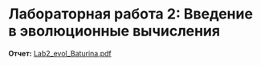 # Лабораторная работа 2: Введение в эволюционные вычисления

**Отчет:** [Lab2_evol_Baturina.pdf](Lab2_evol_Baturina.pdf)
